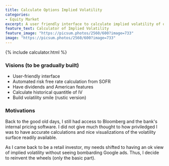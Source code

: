 ```yaml
---
title: Calculate Options Implied Volatility
categories:
- Equity Market
excerpt: A user friendly interface to calculate implied volatility of options, which are usually not readily available on public sites
feature_text: Calculator of Implied Volatility
feature_image: "https://picsum.photos/2560/600?image=733"
image: "https://picsum.photos/2560/600?image=733"
---
```




{% include calculator.html %}
<script src="{{ '/assets/scripts/ivCalculator.js' | relative_url }}"></script>

### Visions (to be gradually built)
- User-friendly interface
- Automated risk free rate calculation from SOFR
- Have dividends and American features
- Calculate historical quantitle of IV
- Build volatility smile (rustic version)

### Motivations
Back to the good old days, I still had access to Bloomberg and the bank's internal pricing software. I did not give much thought to how priviledged I was to have accurate calculations and nice visualizations of the volatility surface readily available. 

As I came back to be a retail investor, my needs shifted to having an ok view of implied volatility without seeing bombarding Google ads. Thus, I decide to reinvent the wheels (only the basic part).
